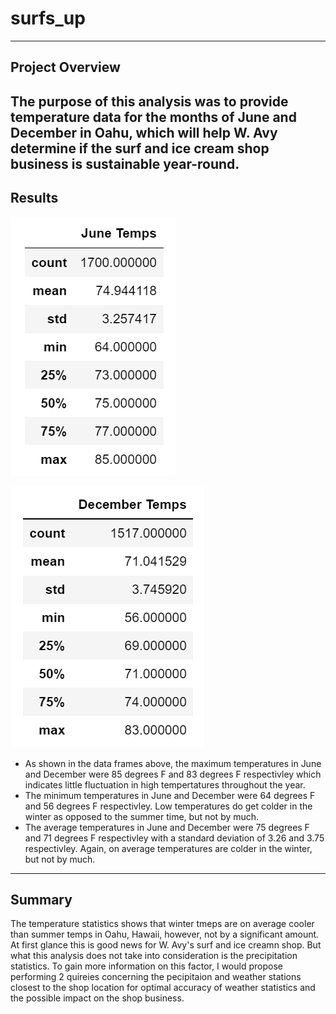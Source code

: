 # **surfs_up**
---
## Project Overview
The purpose of this analysis was to provide temperature data for the months of June and December in Oahu, which will help W. Avy determine if the surf and ice cream shop business is sustainable year-round.
---
## Results
    
![picture alt](https://github.com/ChristinaGalley/surfs_up/blob/main/temp_June_df.PNG)
    
![picture alt](https://github.com/ChristinaGalley/surfs_up/blob/main/temp_Dec_df.PNG)

- As shown in the data frames above, the maximum temperatures in June and December were 85 degrees F and 83 degrees F respectivley which indicates little fluctuation in high tempertatures throughout the year.
- The minimum temperatures in June and December were 64 degrees F and 56 degrees F respectivley. Low temperatures do get colder in the winter as opposed to the summer time, but not by much.
- The average temperatures in June and December were 75 degrees F and 71 degrees F respectivley with a standard deviation of 3.26 and 3.75 respectivley. Again, on average temperatures are colder in the winter, but not by much.
---
## Summary
The temperature statistics shows that winter tmeps are on average cooler than summer temps in Oahu, Hawaii, however, not by a significant amount. At first glance this is good news for W. Avy's surf and ice creamn shop. But what this analysis does not take into consideration is the precipitation statistics. To gain more information on this factor, I would propose performing 2 quireies concerning the pecipitaion and weather stations closest to the shop location for optimal accuracy of weather statistics and the possible impact on the shop business.
